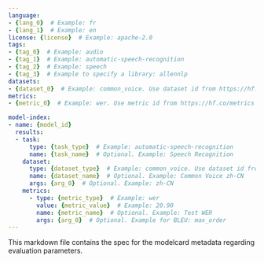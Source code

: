 ```yaml
---
language:
- {lang_0}  # Example: fr
- {lang_1}  # Example: en
license: {license}  # Example: apache-2.0
tags:
- {tag_0}  # Example: audio
- {tag_1}  # Example: automatic-speech-recognition
- {tag_2}  # Example: speech
- {tag_3}  # Example to specify a library: allennlp
datasets:
- {dataset_0}  # Example: common_voice. Use dataset id from https://hf.co/datasets
metrics:
- {metric_0}  # Example: wer. Use metric id from https://hf.co/metrics

model-index:
- name: {model_id}
  results:
  - task: 
      type: {task_type}  # Example: automatic-speech-recognition
      name: {task_name}  # Optional. Example: Speech Recognition
    dataset:
      type: {dataset_type}  # Example: common_voice. Use dataset id from https://hf.co/datasets
      name: {dataset_name}  # Optional. Example: Common Voice zh-CN
      args: {arg_0}  # Optional. Example: zh-CN
    metrics:
      - type: {metric_type}  # Example: wer
        value: {metric_value}  # Example: 20.90
        name: {metric_name}  # Optional. Example: Test WER
        args: {arg_0}  # Optional. Example for BLEU: max_order
---
```


This markdown file contains the spec for the modelcard metadata regarding evaluation parameters. 